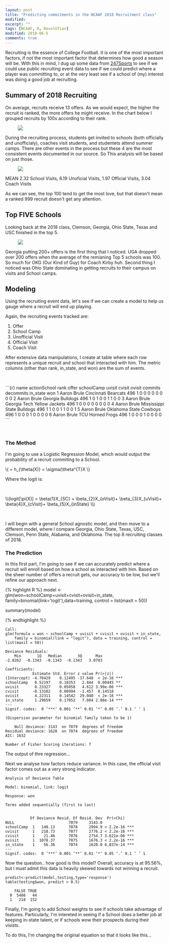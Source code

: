 ```yaml
---
layout: post
title: "Predicting commitments in the NCAAF 2018 Recruitment class"
modified:
excerpt: ""
tags: [NCAAF, R, RevolUTion]
modified: 2018-06-5
comments: true
---
```


 


Recruiting is the essence of College Football. It is one of the most important factors, if not the most important factor that determines how good a season will be. With this in mind, I dug up some data from <a href="https://247sports.com/Season/2018-Football/" target="_blank">247Sports</a> to see if we could use public recruiting event data to see if we could predict where a player was committing to, or at the very least see if a school of (my) interest was doing a good job at recruiting.    


## Summary of 2018 Recruiting

On average, recruits receive 13 offers. As we would expect, the higher the recruit is ranked, the more offers he might receive. In the chart below I grouped recruits by 100s according to their rank. 

<figure>
     <img src="/images/recruiting2018/Tier_offers.jpeg">
    <figcaption></figcaption>
</figure>


During the recruiting process, students get invited to schools (both officially and unofficialy), coaches visit students, and studentets attend summer camps. There are other events in the process but these 4 are the most consistent events documented in our source. So This analysis will be based on just those.


<figure>
     <img src="/images/recruiting2018/Tier_events.jpeg">
    <figcaption></figcaption>
</figure>

MEAN
2.32 School Visits, 6.19 Unoficial Visits, 1.97 Official Visits, 3.04 Coach Visits

As we can see, the top 100 tend to get the most love, but that doesn't mean a ranked 999 recruit doesn't get any attention. 



## Top FIVE Schools

Looking back at the 2018 class, Clemson, Georgia, Ohio State, Texas and USC finished in the top 5. 


<figure>
     <img src="/images/recruiting2018/School_events.jpeg">
    <figcaption></figcaption>
</figure>


Georgia putting 200+ offers is the first thing that I noticed. UGA dropped over 200 offers when the average of the remianing Top 5 schools was 100. So much for OKG (Our Kind of Guy) for Coach Kirby huh. Second thing I noticed was Ohio State dominating in getting recruits to their campus on visits and School camps. 




## Modeling 

Using the recruiting event data, let's see if we can create a model to help us gauge where a recruit will end up playing.

Again, the recruiting events tracked are:

1. Offer
2. School Camp
3. Unofficial Visit
4. Official Visit
5. Coach Visit


After extensive data manipulations, I create at table where each row represents a unique recruit and school that interacted with him. The metric columns (other than rank, in_state, and won) are the sum of events.

<p><br></p>
```{r}
  name        actionSchool                 rank offer schoolCamp uvisit cvisit ovisit commits decommits in_state   won
  <chr>       <fct>                       <dbl> <int>      <int>  <int>  <int>  <int>   <int>     <int>    <dbl> <int>
1 Aaron Brule Cincinnati Bearcats           496     1          0      0      0      0       0         0        0     0
2 Aaron Brule Georgia Bulldogs              496     1          0      1      0      0       1         1        0     0
3 Aaron Brule Georgia Tech Yellow Jackets   496     1          0      0      0      0       0         0        0     0
4 Aaron Brule Mississippi State Bulldogs    496     1          1      0      0      1       1         0        0     1
5 Aaron Brule Oklahoma State Cowboys        496     1          0      0      0      1       0         0        0     0
6 Aaron Brule TCU Horned Frogs              496     1          0      0      0      1       0         0        0     0
```

<p><br></p>


### The Method

I'm going to use a Logistic Regression Model, which would output the probability of a recruit commiting to a School. 


\\(  = h_{\theta(X)} = \sigma(\theta^{T}X \\)

Where the logit is:

<p><br></p>
\\(logit[\pi(X)] = \beta{1}X_{SC} + \beta_{2}X_{oVisit}+ \beta_{3}X_{uVisit}+ \beta{4}X_{cVisit}+ \beta_{5}X_{inState} \\)

<p><br></p>

I will begin with a general School agnostic model, and then move to a different model, where I compare Georgia, Ohio State, Texas, USC, Clemson, Penn State, Alabama, and Oklahoma. The top 8 recruiting classes of 2018.



### The Prediction


In this first part, I'm going to see if we can accurately predict where a recruit will enroll based on how a school as interacted with him. Based on the sheer number of offers a recruit gets, our accuracy to be low, but we'll refine our approach next.


{% highlight R %}
model <-glm(won~schoolCamp+uvisit+cvisit+ovisit+in_state,
            family=binomial(link='logit'),data=training,
            control = list(maxit = 50))

summary(model)
                        
{% endhighlight %}


```{r}
Call:
glm(formula = won ~ schoolCamp + uvisit + cvisit + ovisit + in_state, 
    family = binomial(link = "logit"), data = training, control = list(maxit = 50))

Deviance Residuals: 
    Min       1Q   Median       3Q      Max  
-2.8262  -0.1343  -0.1343  -0.1343   3.0703  

Coefficients:
            Estimate Std. Error z value Pr(>|z|)    
(Intercept) -4.70429    0.12495 -37.648  < 2e-16 ***
schoolCamp   0.52197    0.18353   2.844  0.00445 ** 
uvisit       0.23327    0.05058   4.612 3.99e-06 ***
cvisit      -0.13102    0.08994  -1.457  0.14518    
ovisit       4.22311    0.14542  29.040  < 2e-16 ***
in_state     1.29659    0.17052   7.604 2.88e-14 ***
---
Signif. codes:  0 ‘***’ 0.001 ‘**’ 0.01 ‘*’ 0.05 ‘.’ 0.1 ‘ ’ 1

(Dispersion parameter for binomial family taken to be 1)

    Null deviance: 3143  on 7079  degrees of freedom
Residual deviance: 1620  on 7074  degrees of freedom
AIC: 1632

Number of Fisher Scoring iterations: 7                     
```

The output of thre regression...

Next we analyse how factors reduce variance. In this case, the official visit factor comes out as a very strong indicator. 
```{r}
Analysis of Deviance Table

Model: binomial, link: logit

Response: won

Terms added sequentially (first to last)


           Df Deviance Resid. Df Resid. Dev  Pr(>Chi)    
NULL                        7079     3143.0              
schoolCamp  1   148.13      7078     2994.9 < 2.2e-16 ***
uvisit      1   218.73      7077     2776.2 < 2.2e-16 ***
cvisit      1    21.46      7076     2754.7 3.621e-06 ***
ovisit      1  1078.37      7075     1676.3 < 2.2e-16 ***
in_state    1    56.36      7074     1620.0 6.037e-14 ***
---
Signif. codes:  0 ‘***’ 0.001 ‘**’ 0.01 ‘*’ 0.05 ‘.’ 0.1 ‘ ’ 1                
```

Now the question.. how good is this model? Overall, accuracy is at 95.56%, but I must admit this data is heavily skewed towards not winning a recruit.

```{r}
predict<-predict(model,testing,type='response')
table(testing$won, predict > 0.5)
```

```{r}
    FALSE TRUE
  0  5486   44
  1   218  152
```


Finally, I'm going to add School weights to see if schools take advantage of features. Particularly, I'm intereted in seeing if a School does a better job at keeping in-state talent, or if schools wow their prospects during their visists. 

To do this, I'm changing the original equation so that it looks like this...
